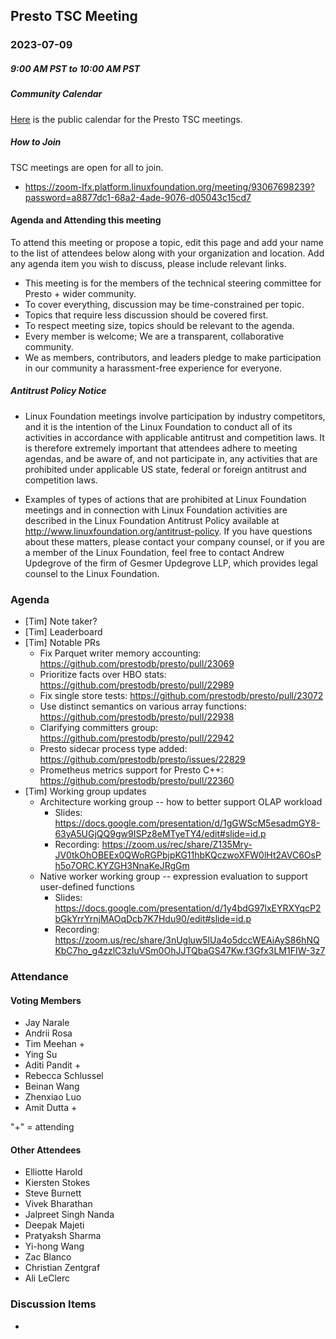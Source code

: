 ## Presto TSC Meeting

### 2023-07-09
##### 9:00 AM PST to 10:00 AM PST

##### Community Calendar

[Here](https://calendar.google.com/calendar/embed?src=linuxfoundation.org_vrjlva5b0u73ps75fvnv5sasi4%40group.calendar.google.com&ctz=America%2FChicago) is the public calendar for the Presto TSC meetings.

##### How to Join

TSC meetings are open for all to join.

* https://zoom-lfx.platform.linuxfoundation.org/meeting/93067698239?password=a8877dc1-68a2-4ade-9076-d05043c15cd7

#### Agenda and Attending this meeting

To attend this meeting or propose a topic, edit this page and add your name to the list of attendees below along with your organization and location. Add any agenda item you wish to discuss, please include relevant links.

* This meeting is for the members of the technical steering committee for Presto + wider community.
* To cover everything, discussion may be time-constrained per topic.
* Topics that require less discussion should be covered first.
* To respect meeting size, topics should be relevant to the agenda.
* Every member is welcome; We are a transparent, collaborative community.
* We as members, contributors, and leaders pledge to make participation in our community a harassment-free experience for everyone.

##### Antitrust Policy Notice

* Linux Foundation meetings involve participation by industry competitors, and it is the intention of the Linux Foundation to conduct all of its activities in accordance with applicable antitrust and competition laws. It is therefore extremely important that attendees adhere to meeting agendas, and be aware of, and not participate in, any activities that are prohibited under applicable US state, federal or foreign antitrust and competition laws.

* Examples of types of actions that are prohibited at Linux Foundation meetings and in connection with Linux Foundation activities are described in the Linux Foundation Antitrust Policy available at http://www.linuxfoundation.org/antitrust-policy. If you have questions about these matters, please contact your company counsel, or if you are a member of the Linux Foundation, feel free to contact Andrew Updegrove of the firm of Gesmer Updegrove LLP, which provides legal counsel to the Linux Foundation.

### Agenda

* [Tim] Note taker?
* [Tim] Leaderboard
* [Tim] Notable PRs
  *  Fix Parquet writer memory accounting: https://github.com/prestodb/presto/pull/23069
  *  Prioritize facts over HBO stats: https://github.com/prestodb/presto/pull/22989
  *  Fix single store tests: https://github.com/prestodb/presto/pull/23072
  *  Use distinct semantics on various array functions: https://github.com/prestodb/presto/pull/22938
  *  Clarifying committers group: https://github.com/prestodb/presto/pull/22942
  *  Presto sidecar process type added: https://github.com/prestodb/presto/issues/22829
  *  Prometheus metrics support for Presto C++: https://github.com/prestodb/presto/pull/22360
* [Tim] Working group updates
  * Architecture working group -- how to better support OLAP workload
    * Slides: https://docs.google.com/presentation/d/1gGWScM5esadmGY8-63yA5UGjQQ9gw9ISPz8eMTyeTY4/edit#slide=id.p
    * Recording: https://zoom.us/rec/share/Z135Mry-JV0tkOhOBEEx0QWoRGPbjpKG11hbKQczwoXFW0lHt2AVC6OsPh5o7ORC.KYZGH3NnaKeJRgGm
  * Native worker working group -- expression evaluation to support user-defined functions
    * Slides: https://docs.google.com/presentation/d/1y4bdG97lxEYRXYqcP2bGkYrrYrnjMAOqDcb7K7Hdu90/edit#slide=id.p
    * Recording: https://zoom.us/rec/share/3nUgluw5lUa4o5dccWEAiAyS86hNQKbC7ho_g4zzlC3zIuVSm0OhJJTQbaGS47Kw.f3Gfx3LM1FIW-3z7

### Attendance


#### Voting Members

* Jay Narale 
* Andrii Rosa 
* Tim Meehan +
* Ying Su 
* Aditi Pandit +
* Rebecca Schlussel 
* Beinan Wang 
* Zhenxiao Luo
* Amit Dutta +

"+" = attending


#### Other Attendees

* Elliotte Harold
* Kiersten Stokes
* Steve Burnett
* Vivek Bharathan
* Jalpreet Singh Nanda
* Deepak Majeti
* Pratyaksh Sharma
* Yi-hong Wang
* Zac Blanco
* Christian Zentgraf
* Ali LeClerc

### Discussion Items

- 

